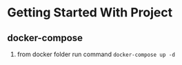 # Getting Started With Project
## docker-compose
1. from docker folder run command  `docker-compose up -d`